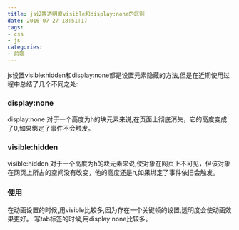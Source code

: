 ```yaml
---
title: js设置透明度visible和display:none的区别
date: 2016-07-27 18:51:17
tags:
- css
- js
categories:
- 前端
---
```


js设置visible:hidden和display:none都是设置元素隐藏的方法,但是在近期使用过程中总结了几个不同之处:

### display:none
display:none 对于一个高度为h的块元素来说,在页面上彻底消失，它的高度变成了0,如果绑定了事件不会触发。

### visible:hidden
visible:hidden 对于一个高度为h的块元素来说,使对象在网页上不可见，但该对象在网页上所占的空间没有改变，他的高度还是h,如果绑定了事件依旧会触发。

### 使用
在动画设置的时候,用visible比较多,因为存在一个关键帧的设置,透明度会使动画效果更好。
写tab标签的时候,用display:none比较多。
